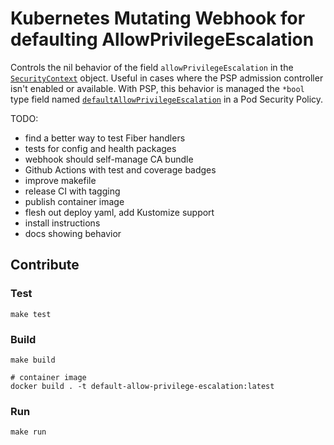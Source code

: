 # Kubernetes Mutating Webhook for defaulting AllowPrivilegeEscalation

Controls the nil behavior of the field `allowPrivilegeEscalation` in the [`SecurityContext`](https://kubernetes.io/docs/reference/generated/kubernetes-api/v1.18/#securitycontext-v1-core) object. Useful in cases where the PSP admission controller isn't enabled or available. With PSP, this behavior is managed the `*bool` type field named [`defaultAllowPrivilegeEscalation`](https://github.com/kubernetes/community/blob/master/contributors/design-proposals/auth/no-new-privs.md#pod-security-policy-changes) in a Pod Security Policy.

TODO:

- find a better way to test Fiber handlers
- tests for config and health packages
- webhook should self-manage CA bundle
- Github Actions with test and coverage badges
- improve makefile
- release CI with tagging
- publish container image
- flesh out deploy yaml, add Kustomize support
- install instructions
- docs showing behavior

## Contribute

### Test

```shell
make test
```

### Build

```shell
make build
```

```shell
# container image
docker build . -t default-allow-privilege-escalation:latest
```

### Run

```shell
make run
```
